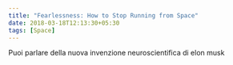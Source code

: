 ```yaml
---
title: "Fearlessness: How to Stop Running from Space"
date: 2018-03-18T12:13:30+05:30
tags: [Space]
---
```


Puoi parlare della nuova invenzione neuroscientifica di elon musk

